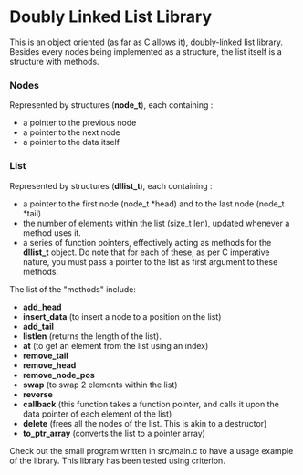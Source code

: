 # Doubly Linked List Library

This is an object oriented (as far as C allows it), doubly-linked list library. Besides every nodes being implemented as a structure, the list itself is a structure with methods.

### Nodes

Represented by structures (__node_t__), each containing :
- a pointer to the previous node
- a pointer to the next node
- a pointer to the data itself

### List

Represented by structures (__dllist_t__), each containing :
- a pointer to the first node (node_t *head) and to the last node (node_t *tail)
- the number of elements within the list (size_t len), updated whenever a method uses it.
- a series of function pointers, effectively acting as methods for the __dllist_t__ object.
Do note that for each of these, as per C imperative nature, you must pass a pointer to the list as first argument to these methods.

The list of the "methods" include:
-   __add_head__
-   __insert_data__ (to insert a node to a position on the list)
-   __add_tail__
-   __listlen__ (returns the length of the list).
-   __at__ (to get an element from the list using an index)
-   __remove_tail__
-   __remove_head__
-   __remove_node_pos__
-   __swap__ (to swap 2 elements within the list)
-   __reverse__
-   __callback__ (this function takes a function pointer, and calls it upon the data pointer of each element of the list)
-   __delete__ (frees all the nodes of the list. This is akin to a destructor)
-   __to_ptr_array__ (converts the list to a pointer array)

Check out the small program written in src/main.c to have a usage example of the library.
This library has been tested using criterion.